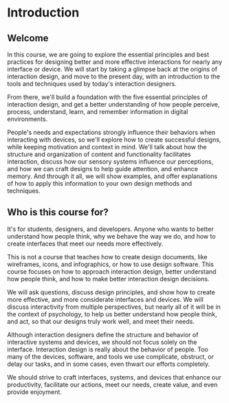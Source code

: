 # Introduction #
## Welcome ##

In this course, we are going to explore the essential principles and best practices for designing better and more effective interactions for nearly any interface or device. We will start by taking a glimpse back at the origins of interaction design, and move to the present day, with an introduction to the tools and techniques used by today's interaction designers. 

From there, we'll build a foundation with the five essential principles of interaction design, and get a better understanding of how people perceive, process, understand, learn, and remember information in digital environments.

People's needs and expectations strongly influence their behaviors when interacting with devices, so we'll explore how to create successful designs, while keeping motivation and context in mind. We'll talk about how the structure and organization of content and functionality facilitates interaction, discuss how our sensory systems influence our perceptions, and how we can craft designs to help guide attention, and enhance memory. And through it all, we will show examples, and offer explanations of how to apply this information to your own design methods and techniques.

## Who is this course for? ##

It's for students, designers, and developers. Anyone who wants to better understand how people think, why we behave the way we do, and how to create interfaces that meet our needs more effectively.

This is not a course that teaches how to create design documents, like wireframes, icons, and infographics, or how to use design software. This course focuses on how to approach interaction design, better understand how people think, and how to make better interaction design decisions.

We will ask questions, discuss design principles, and show how to create more
effective, and more considerate interfaces and devices. We will discuss interactivity from multiple perspectives, but nearly all of it will be in the context of psychology, to help us better understand how people think, and act, so that our designs truly work well, and meet their needs.

Although interaction designers define the structure and behavior of interactive
systems and devices, we should not focus solely on the interface. Interaction design is really about the behavior of people. Too many of the devices, software, and tools we use complicate, obstruct, or delay our tasks, and in some cases, even thwart our efforts completely.

We should strive to craft interfaces, systems, and devices that enhance
our productivity, facilitate our actions, meet our needs, create value, and
even provide enjoyment.

